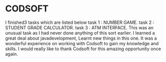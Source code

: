 # CODSOFT 
I finished3 tasks which are listed below
task 1 : NUMBER GAME.
task 2 : STUDENT GRADE CALCULATOR.
task 3 : ATM INTERFACE.
This was an unusual task as I had never done anything of this sort earlier. I learned a great deal about javadevelopment, Learnt new things in this one. It was a wonderful experience on working with Codsoft to gain my knowledge and skills. I would really like to thank Codsoft for this amazing opportunity once again.
